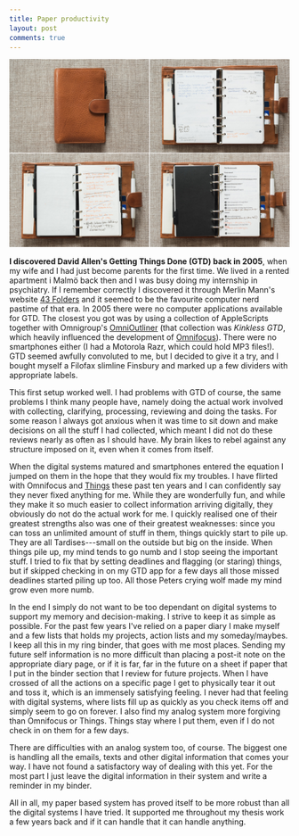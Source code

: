 ```yaml
---
title: Paper productivity
layout: post
comments: true
---
```


<p class="wide"><img src="/assets/img/paperproductivity.jpg"></p>

**I discovered David Allen's Getting Things Done (GTD) back in 2005**, when my wife and I had just become parents for the first time. We lived in a rented apartment i Malmö back then and I was busy doing my internship in psychiatry. If I remember correctly I discovered it through Merlin Mann's website [43 Folders](http://43folders.com) and it seemed to be the favourite computer nerd pastime of that era. In 2005 there were no computer applications available for GTD. The closest you got was by using a collection of AppleScripts together with Omnigroup's [OmniOutliner](https://www.omnigroup.com/omnioutliner) (that collection was *Kinkless GTD*, which heavily influenced the development of [Omnifocus](https://www.omnigroup.com/omnifocus/)). There were no smartphones either (I had a Motorola Razr, which could hold MP3 files!). GTD seemed awfully convoluted to me, but I decided to give it a try, and I bought myself a Filofax slimline Finsbury and marked up a few dividers with appropriate labels.

This first setup worked well. I had problems with GTD of course, the same problems I think many people have, namely doing the actual work involved with collecting, clarifying, processing, reviewing and doing the tasks. For some reason I always got anxious when it was time to sit down and make decisions on all the stuff I had collected, which meant I did not do these reviews nearly as often as I should have. My brain likes to rebel against any structure imposed on it, even when it comes from itself. 

When the digital systems matured and smartphones entered the equation I jumped on them in the hope that they would fix my troubles. I have flirted with Omnifocus and [Things](http://culturedcode.com) these past ten years and I can confidently say they never fixed anything for me. While they are wonderfully fun, and while they make it so much easier to collect information arriving digitally, they obviously do not do the actual work for me. I quickly realised one of their greatest strengths also was one of their greatest weaknesses: since you can toss an unlimited amount of stuff in them, things quickly start to pile up. They are all Tardises---small on the outside but big on the inside. When things pile up, my mind tends to go numb and I stop seeing the important stuff. I tried to fix that by setting deadlines and flagging (or staring) things, but if skipped checking in on my GTD app for a few days all those missed deadlines started piling up too. All those Peters crying wolf made my mind grow even more numb.

In the end I simply do not want to be too dependant on digital systems to support my memory and decision-making. I strive to keep it as simple as possible. For the past few years I've relied on a paper diary I make myself and a few lists that holds my projects, action lists and my someday/maybes. I keep all this in my ring binder, that goes with me most places. Sending my future self information is no more difficult than placing a post-it note on the appropriate diary page, or if it is far, far in the future on a sheet if paper that I put in the binder section that I review for future projects. When I have crossed of all the actions on a specific page I get to physically tear it out and toss it, which is an immensely satisfying feeling. I never had that feeling with digital systems, where lists fill up as quickly as you check items off and simply seem to go on forever. I also find my analog system more forgiving than Omnifocus or Things. Things stay where I put them, even if I do not check in on them for a few days.

There are difficulties with an analog system too, of course. The biggest one is handling all the emails, texts and other digital information that comes your way. I have not found a satisfactory way of dealing with this yet. For the most part I just leave the digital information in their system and write a reminder in my binder.

All in all, my paper based system has proved itself to be more robust than all the digital systems I have tried. It supported me throughout my thesis work a few years back and if it can handle that it can handle anything.
